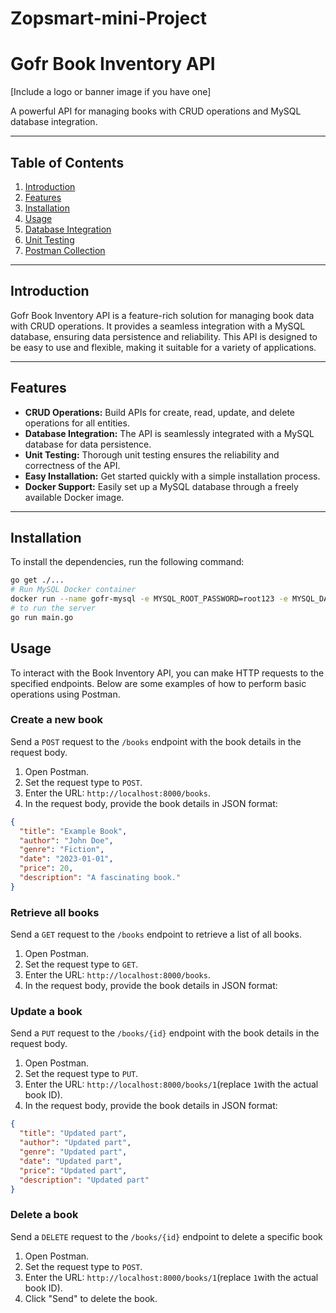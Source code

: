 # Zopsmart-mini-Project
# Gofr Book Inventory API

[Include a logo or banner image if you have one]

A powerful API for managing books with CRUD operations and MySQL database integration.

---

## Table of Contents

1. [Introduction](#introduction)
2. [Features](#features)
3. [Installation](#installation)
4. [Usage](#usage)
5. [Database Integration](#database-integration)
6. [Unit Testing](#unit-testing)
7. [Postman Collection](#postman-collection)

---

## Introduction

Gofr Book Inventory API is a feature-rich solution for managing book data with CRUD operations. It provides a seamless integration with a MySQL database, ensuring data persistence and reliability. This API is designed to be easy to use and flexible, making it suitable for a variety of applications.

---

## Features

- **CRUD Operations:** Build APIs for create, read, update, and delete operations for all entities.
- **Database Integration:** The API is seamlessly integrated with a MySQL database for data persistence.
- **Unit Testing:** Thorough unit testing ensures the reliability and correctness of the API.
- **Easy Installation:** Get started quickly with a simple installation process.
- **Docker Support:** Easily set up a MySQL database through a freely available Docker image.

---

## Installation

To install the dependencies, run the following command:

```bash
go get ./...
# Run MySQL Docker container
docker run --name gofr-mysql -e MYSQL_ROOT_PASSWORD=root123 -e MYSQL_DATABASE=test_db -p 3306:3306 -d mysql:8.0.30
# to run the server
go run main.go 
```

## Usage

To interact with the Book Inventory API, you can make HTTP requests to the specified endpoints. Below are some examples of how to perform basic operations using Postman.

### Create a new book

Send a `POST` request to the `/books` endpoint with the book details in the request body.

1. Open Postman.
2. Set the request type to `POST`.
3. Enter the URL: `http://localhost:8000/books`.
4. In the request body, provide the book details in JSON format:

```json
{
  "title": "Example Book",
  "author": "John Doe",
  "genre": "Fiction",
  "date": "2023-01-01",
  "price": 20,
  "description": "A fascinating book."
}
```
### Retrieve all books

Send a `GET` request to the `/books` endpoint to retrieve a list of all books.

1. Open Postman.
2. Set the request type to `GET`.
3. Enter the URL: `http://localhost:8000/books`.
4. In the request body, provide the book details in JSON format:

### Update a book

Send a `PUT` request to the `/books/{id}` endpoint with the book details in the request body.

1. Open Postman.
2. Set the request type to `PUT`.
3. Enter the URL: `http://localhost:8000/books/1`(replace `1`with the actual book ID).
4. In the request body, provide the book details in JSON format:

```json
{
  "title": "Updated part",
  "author": "Updated part",
  "genre": "Updated part",
  "date": "Updated part",
  "price": "Updated part",
  "description": "Updated part"
}
```
### Delete a book

Send a `DELETE` request to the `/books/{id}` endpoint to delete a specific book

1. Open Postman.
2. Set the request type to `POST`.
3. Enter the URL: `http://localhost:8000/books/1`(replace `1`with the actual book ID).
4. Click "Send" to delete the book.



